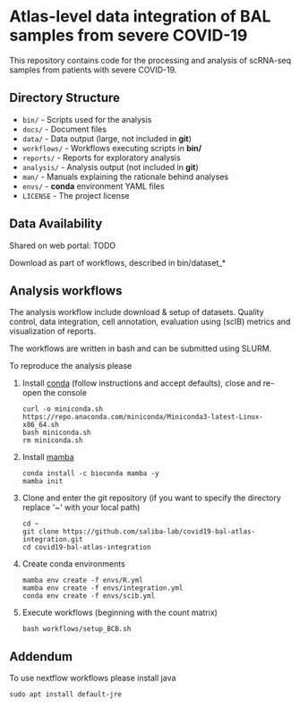 # Atlas-level data integration of BAL samples from severe COVID-19

This repository contains code for the processing and analysis of scRNA-seq samples from patients with severe COVID-19.

## Directory Structure

* `bin/` - Scripts used for the analysis
* `docs/` - Document files
* `data/` - Data output (large, not included in **git**)
* `workflows/` - Workflows executing scripts in **bin/**
* `reports/` - Reports for exploratory analysis
* `analysis/` - Analysis output (not included in **git**)
* `man/` - Manuals explaining the rationale behind analyses
* `envs/` - **conda** environment YAML files
* `LICENSE` - The project license

## Data Availability

Shared on web portal: TODO

Download as part of workflows, described in bin/dataset_*

## Analysis workflows

The analysis workflow include download & setup of datasets. Quality control, data integration, cell annotation, 
evaluation using (scIB) metrics and visualization of reports.

The workflows are written in bash and can be submitted using SLURM.

To reproduce the analysis please
1. Install [conda](https://docs.conda.io/en/latest/miniconda.html#) (follow instructions and accept defaults), close and re-open the console
   ```
   curl -o miniconda.sh https://repo.anaconda.com/miniconda/Miniconda3-latest-Linux-x86_64.sh
   bash miniconda.sh
   rm miniconda.sh
   ```
1. Install [mamba](https://mamba.readthedocs.io/en/latest/installation.html)
   ```
   conda install -c bioconda mamba -y
   mamba init
   ```
1. Clone and enter the git repository (if you want to specify the directory replace '~' with your local path)
   ```
   cd ~
   git clone https://github.com/saliba-lab/covid19-bal-atlas-integration.git
   cd covid19-bal-atlas-integration
   ```
1. Create conda environments
   ```
   mamba env create -f envs/R.yml
   mamba env create -f envs/integration.yml
   conda env create -f envs/scib.yml
   ```
1. Execute workflows (beginning with the count matrix)
   ```
   bash workflows/setup_BCB.sh
   ```
   
## Addendum

To use nextflow workflows please install java
   ```
   sudo apt install default-jre
   ```
